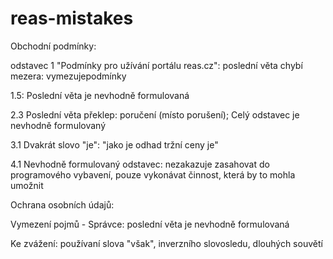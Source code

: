 # reas-mistakes
Obchodní podmínky:

odstavec 1 "Podmínky pro užívání portálu reas.cz":
poslední věta chybí mezera: vymezujepodmínky

1.5:
Poslední věta je nevhodně formulovaná

2.3 
Poslední věta překlep: poručení (místo porušení); Celý odstavec je nevhodně formulovaný

3.1 
Dvakrát slovo "je": "jako je odhad tržní ceny je"

4.1 
Nevhodně formulovaný odstavec: nezakazuje zasahovat do programového vybavení, pouze vykonávat činnost, která by to mohla umožnit


Ochrana osobních údajů:

Vymezení pojmů - Správce: poslední věta je nevhodně formulovaná


Ke zvážení: používaní slova "však", inverzního slovosledu, dlouhých souvětí


